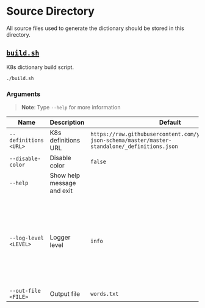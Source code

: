 <!-- markdownlint-disable MD033 -->

# Source Directory

All source files used to generate the dictionary should be stored in this directory.

## [`build.sh`](./build.sh)

K8s dictionary build script.

```sh
./build.sh
```

### Arguments

> **Note**: Type `--help` for more information

| **Name**              | **Description**            | **Default**                                                                                                 | **Values**                                                                                                                          |
| --------------------- | -------------------------- | ----------------------------------------------------------------------------------------------------------- | ----------------------------------------------------------------------------------------------------------------------------------- |
| `--definitions <URL>` | K8s definitions URL        | `https://raw.githubusercontent.com/yannh/kubernetes-json-schema/master/master-standalone/_definitions.json` | Any valid URL                                                                                                                       |
| `--disable-color`     | Disable color              | `false`                                                                                                     |
| `--help`              | Show help message and exit |
| `--log-level <LEVEL>` | Logger level               | `info`                                                                                                      | `fatal` Fatal level <br/> `error` Error level <br/> `warn` Warning level <br/> `info` Informational level <br/> `debug` Debug level |
| `--out-file <FILE>`   | Output file                | `words.txt`                                                                                                 | Any valid file                                                                                                                      |
